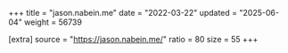 +++
title = "jason.nabein.me"
date = "2022-03-22"
updated = "2025-06-04"
weight = 56739

[extra]
source = "https://jason.nabein.me/"
ratio = 80
size = 55
+++
